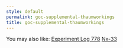 ```yaml
---
style: default
permalink: goc-supplemental-thaumworkings
title: goc-supplemental-thaumworkings
---
```

You may also like:
[Experiment Log 778](http://scp-wiki.net/experiment-log-778)
[Nx-33](http://scp-wiki.net/nx-33)